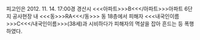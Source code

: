 피고인은 2012. 11. 14. 17:00경 경산시 <<<아파트>>>B<<</아파트>>>아파트 6단지 공사현장 내 <<<동>>>RA<<</동>>> 동 18층에서 피해자 <<<내국인이름>>>C<<</내국인이름>>>(38세)과 시비하다가 피해자의 멱살을 잡아 흔드는 등 폭행하였다.
